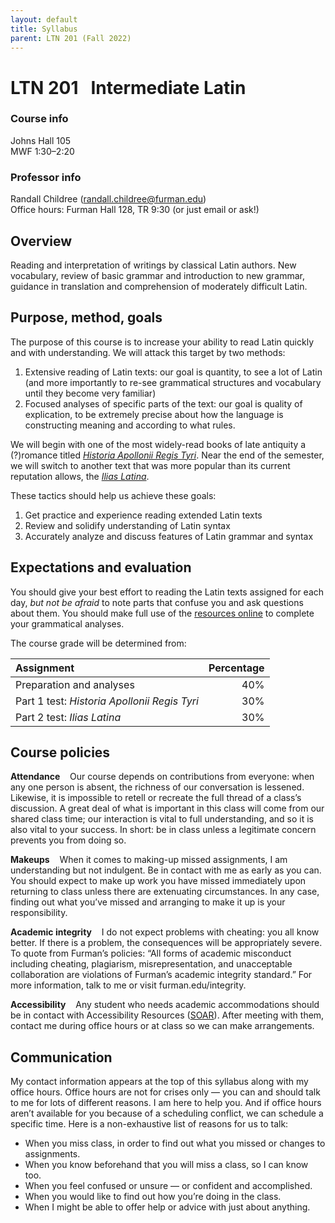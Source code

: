 ```yaml
---
layout: default
title: Syllabus
parent: LTN 201 (Fall 2022)
---
```



# LTN 201 &nbsp; Intermediate Latin

### Course info
Johns Hall 105  
MWF 1:30–2:20

### Professor info
Randall Childree ([randall.childree@furman.edu](mailto:randall.childree@furman.edu))  
Office hours: Furman Hall 128, TR 9:30 (or just email or ask!)

## Overview
Reading and interpretation of writings by classical Latin authors. New vocabulary, review of basic grammar and introduction to new grammar, guidance in translation and comprehension of moderately difficult Latin.

## Purpose, method, goals
The purpose of this course is to increase your ability to read Latin quickly and with understanding. We will attack this target by two methods:  
1. Extensive reading of Latin texts: our goal is quantity, to see a lot of Latin (and more importantly to re-see grammatical structures and vocabulary until they become very familiar)
2. Focused analyses of specific parts of the text: our goal is quality of explication, to be extremely precise about how the language is constructing meaning and according to what rules.

We will begin with one of the most widely-read books of late antiquity a (?)romance titled [*Historia Apollonii Regis Tyri*](https://www.inusum.com/historia-apollonii-regis-tyri). Near the end of the semester, we will switch to another text that was more popular than its current reputation allows, the [*Ilias Latina*](https://www.inusum.com/ilias-latina).

These tactics should help us achieve these goals:
1. Get practice and experience reading extended Latin texts
2. Review and solidify understanding of Latin syntax
3. Accurately analyze and discuss features of Latin grammar and syntax

## Expectations and evaluation
You should give your best effort to reading the Latin texts assigned for each day, *but not be afraid* to note parts that confuse you and ask questions about them. You should make full use of the [resources online](resources.html) to complete your grammatical analyses.

The course grade will be determined from:

| Assignment | Percentage |
|:-------------|------------------:|
| Preparation and analyses | 40% |
| Part 1 test: *Historia Apollonii Regis Tyri* | 30% |
| Part 2 test: *Ilias Latina* | 30% |

## Course policies
**Attendance** &nbsp; &nbsp;Our course depends on contributions from everyone: when any one person is absent, the richness of our conversation is lessened. Likewise, it is impossible to retell or recreate the full thread of a class’s discussion. A great deal of what is important in this class will come from our shared class time; our interaction is vital to full understanding, and so it is also vital to your success. In short: be in class unless a legitimate concern prevents you from doing so.

**Makeups** &nbsp; &nbsp;When it comes to making-up missed assignments, I am understanding but not indulgent. Be in contact with me as early as you can. You should expect to make up work you have missed immediately upon returning to class unless there are extenuating circumstances. In any case, finding out what you’ve missed and arranging to make it up is your responsibility.

**Academic integrity** &nbsp; &nbsp;I do not expect problems with cheating: you all know better. If there is a problem, the consequences will be appropriately severe. To quote from Furman’s policies: “All forms of academic misconduct including cheating, plagiarism, misrepresentation, and unacceptable collaboration are violations of Furman’s academic integrity standard.” For more information, talk to me or visit furman.edu/integrity.

**Accessibility** &nbsp; &nbsp;Any student who needs academic accommodations should be in contact with Accessibility Resources ([SOAR](https://www.furman.edu/accessibility/current-student-resources/)). After meeting with them, contact me during office hours or at class so we can make arrangements.

## Communication
My contact information appears at the top of this syllabus along with my office hours. Office hours are not for crises only — you can and should talk to me for lots of different reasons. I am here to help you. And if office hours aren’t available for you because of a scheduling conflict, we can schedule a specific time. Here is a non-exhaustive list of reasons for us to talk:
- When you miss class, in order to find out what you missed or changes to assignments.
- When you know beforehand that you will miss a class, so I can know too.
- When you feel confused or unsure — or confident and accomplished.
- When you would like to find out how you’re doing in the class.
- When I might be able to offer help or advice with just about anything.